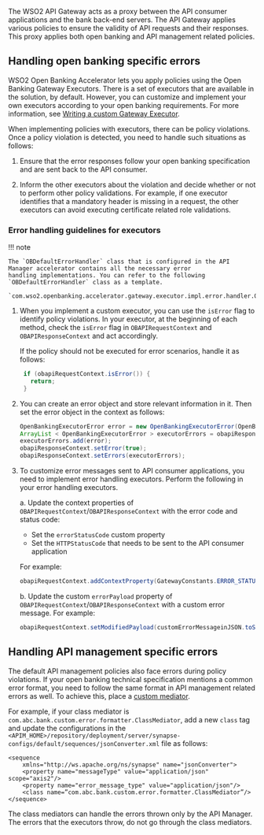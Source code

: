 The WSO2 API Gateway acts as a proxy between the API consumer applications and the bank back-end servers. The API 
Gateway applies various policies to ensure the validity of API requests and their responses. This proxy applies both 
open banking and API management related policies.

## Handling open banking specific errors

WSO2 Open Banking Accelerator lets you apply policies using the Open Banking Gateway Executors. There is a set of 
executors that are available in the solution, by default. However, you can customize and implement your own executors 
according to your open banking requirements. For more information, 
see [Writing a custom Gateway Executor](custom-gateway-executor.md). 

When implementing policies with executors, there can be policy violations. Once a policy violation is detected, you 
need to handle such situations as follows:

1. Ensure that the error responses follow your open banking specification and are sent back to the API consumer. 

2. Inform the other executors about the violation and decide whether or not to perform other policy validations. For 
example, if one executor identifies that a mandatory header is missing in a request, the other executors can avoid 
executing certificate related role validations.

### Error handling guidelines for executors

!!! note 

    The `OBDefaultErrorHandler` class that is configured in the API Manager accelerator contains all the necessary error 
    handling implementations. You can refer to the following `OBDefaultErrorHandler` class as a template. 
        
    `com.wso2.openbanking.accelerator.gateway.executor.impl.error.handler.OBDefaultErrorHandler`

1. When you implement a custom executor, you can use the `isError` flag to identify policy violations. In your executor,
 at the beginning of each method, check the `isError` flag in `OBAPIRequestContext` and `OBAPIResponseContext` and act 
 accordingly. 

    If the policy should not be executed for error scenarios, handle it as follows: 

    ``` java
     if (obapiRequestContext.isError()) {
       return;
     }
    ```

2. You can create an error object and store relevant information in it. Then set the error object in the context as 
follows: 

    ``` java
    OpenBankingExecutorError error = new OpenBankingExecutorError(OpenBankingErrorCodes.SERVER_ERROR_CODE, "Internal server error", message, OpenBankingErrorCodes.SERVER_ERROR_CODE);
    ArrayList < OpenBankingExecutorError > executorErrors = obapiResponseContext.getErrors();
    executorErrors.add(error);
    obapiResponseContext.setError(true);
    obapiResponseContext.setErrors(executorErrors);
    ```

3. To customize error messages sent to API consumer applications, you need to implement error handling executors. 
Perform the following in your error handling executors.

    a. Update the context properties of `OBAPIRequestContext`/`OBAPIResponseContext` with the error code and status code:
    
    - Set the `errorStatusCode` custom property
    - Set the `HTTPStatusCode` that needs to be sent to the API consumer application
    
    For example:
    
    ``` java  
    obapiRequestContext.addContextProperty(GatewayConstants.ERROR_STATUS_PROP, “500”);
    ```
   
    b. Update the custom `errorPayload` property of `OBAPIRequestContext`/`OBAPIResponseContext` with a custom error 
    message. For example:
    
    ``` java
    obapiRequestContext.setModifiedPayload(customErrorMessageinJSON.toString());
    ```
   
## Handling API management specific errors

The default API management policies also face errors during policy violations. If your open banking technical 
specification mentions a common error format, you need to follow the same format in API management related errors as well. 
To achieve this, place a [custom mediator](https://apim.docs.wso2.com/en/4.0.0/deploy-and-publish/deploy-on-gateway/api-gateway/message-mediation/adding-a-class-mediator/#!).

For example, if your class mediator is `com.abc.bank.custom.error.formatter.ClassMediator`, add a new `class` tag and 
update the configurations in 
the `<APIM_HOME>/repository/deployment/server/synapse-configs/default/sequences/jsonConverter.xml` file as follows:

``` 
<sequence
	xmlns="http://ws.apache.org/ns/synapse" name="jsonConverter">
	<property name="messageType" value="application/json" scope="axis2"/>
	<property name="error_message_type" value="application/json"/>
	<class name=”com.abc.bank.custom.error.formatter.ClassMediator”/>
</sequence>
```

The class mediators can handle the errors thrown only by the API Manager. The errors that the executors throw, 
do not go through the class mediators.
